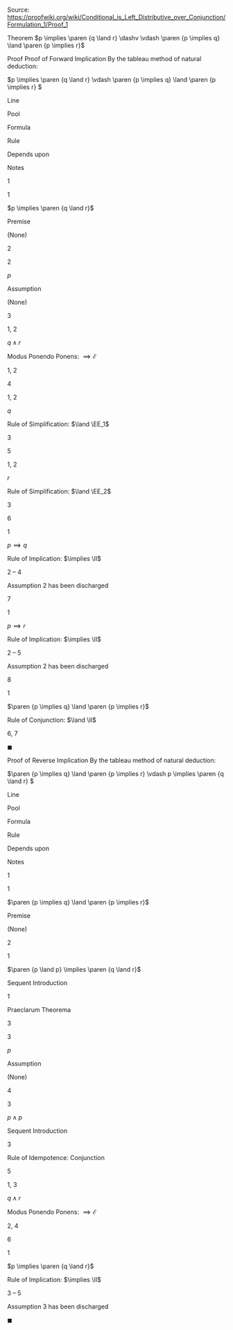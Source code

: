 # 

Source: https://proofwiki.org/wiki/Conditional_is_Left_Distributive_over_Conjunction/Formulation_1/Proof_1



Theorem
$p \implies \paren {q \land r} \dashv \vdash \paren {p \implies q} \land \paren {p \implies r}$


Proof
Proof of Forward Implication
By the tableau method of natural deduction:


$p \implies \paren {q \land r} \vdash \paren {p \implies q} \land \paren {p \implies r} $


Line


Pool

Formula

Rule

Depends upon

Notes


1


1

$p \implies \paren {q \land r}$

Premise

(None)




2


2

$p$

Assumption

(None)




3


1, 2

$q \land r$

Modus Ponendo Ponens: $\implies \mathcal E$

1, 2




4


1, 2

$q$

Rule of Simplification: $\land \EE_1$

3




5


1, 2

$r$

Rule of Simplification: $\land \EE_2$

3




6


1

$p \implies q$

Rule of Implication: $\implies \II$

2 – 4

Assumption 2 has been discharged


7


1

$p \implies r$

Rule of Implication: $\implies \II$

2 – 5

Assumption 2 has been discharged


8


1

$\paren {p \implies q} \land \paren {p \implies r}$

Rule of Conjunction: $\land \II$

6, 7


$\blacksquare$


Proof of Reverse Implication
By the tableau method of natural deduction:


$\paren {p \implies q} \land \paren {p \implies r} \vdash p \implies \paren {q \land r} $


Line


Pool

Formula

Rule

Depends upon

Notes


1


1

$\paren {p \implies q} \land \paren {p \implies r}$

Premise

(None)




2


1

$\paren {p \land p} \implies \paren {q \land r}$

Sequent Introduction

1

Praeclarum Theorema


3


3

$p$

Assumption

(None)




4


3

$p \land p$

Sequent Introduction

3

Rule of Idempotence: Conjunction


5


1, 3

$q \land r$

Modus Ponendo Ponens: $\implies \mathcal E$

2, 4




6


1

$p \implies \paren {q \land r}$

Rule of Implication: $\implies \II$

3 – 5

Assumption 3 has been discharged

$\blacksquare$





